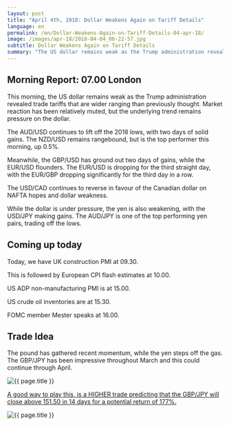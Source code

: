 ```yaml
---
layout: post
title: "April 4th, 2018: Dollar Weakens Again on Tariff Details"
language: en
permalink: /en/Dollar-Weakens-Again-on-Tariff-Details-04-apr-18/
image: /images/apr-18/2018-04-04_06-22-57.jpg
subtitle: Dollar Weakens Again on Tariff Details
summary: "The US dollar remains weak as the Trump administration revealed trade tariffs that are wider ranging than previously thought. Market reaction has been relatively muted, but the underlying trend remains pressure on the dollar"
---
```

## Morning Report: 07.00 London

This morning, the US dollar remains weak as the Trump administration revealed trade tariffs that are wider ranging than previously thought. Market reaction has been relatively muted, but the underlying trend remains pressure on the dollar. 

The AUD/USD continues to lift off the 2018 lows, with two days of solid gains. The NZD/USD remains rangebound, but is the top performer this morning, up 0.5%. 

Meanwhile, the GBP/USD has ground out two days of gains, while the EUR/USD flounders. The EUR/USD is dropping for the third straight day, with the EUR/GBP dropping significantly for the third day in a row. 

The USD/CAD continues to reverse in favour of the Canadian dollar on NAFTA hopes and dollar weakness. 

While the dollar is under pressure, the yen is also weakening, with the USD/JPY making gains. The AUD/JPY is one of the top performing yen pairs, trading off the lows.  

## Coming up today 

Today, we have UK construction PMI at 09.30. 

This is followed by European CPI flash estimates at 10.00. 

US ADP non-manufacturing PMI is at 15.00. 

US crude oil inventories are at 15.30. 

FOMC member Mester speaks at 16.00. 

## Trade Idea

The pound has gathered recent momentum, while the yen steps off the gas. The GBP/JPY has been impressive throughout March and this could continue through April.

<img class="post-image" src="{{ site.url }}/images/apr-18/2018-04-04_06-22-57.jpg" alt="{{ page.title }}" title="{{ page.title }}">

<a href="%LINK%%?currency=GBP&market=forex&underlying=frxGBPJPY&formname=higherlower&duration_amount=14&duration_units=d&amount=10&amount_type=payout&expiry_type=duration&barrier=151.50" target="_blank">A good way to play this, is a HIGHER trade predicting that the GBP/JPY will close above 151.50 in 14 days for a potential return of 177%.</a>

<img class="post-image" src="{{ site.url }}/images/apr-18/2018-04-04_06-26-50.jpg" alt="{{ page.title }}" title="{{ page.title }}">
